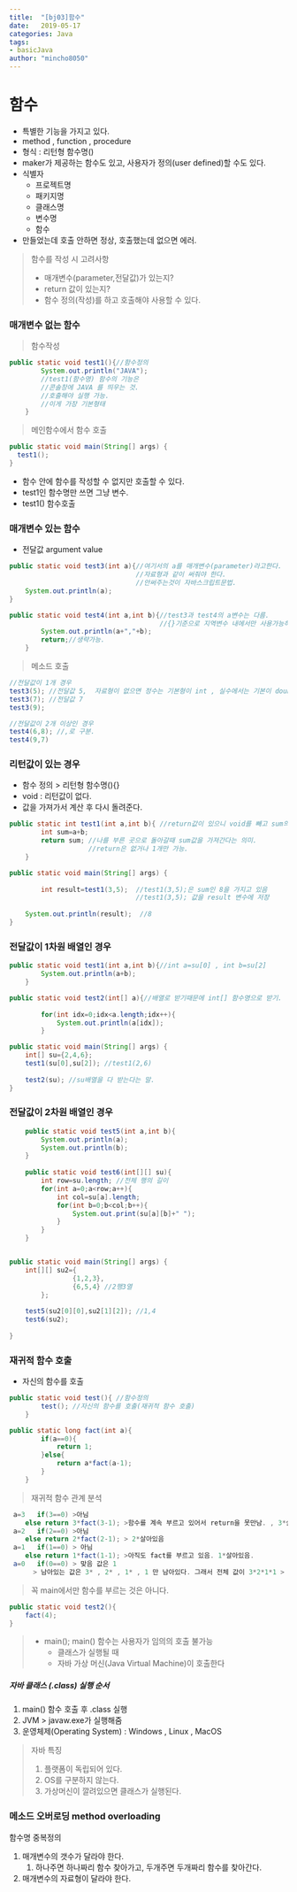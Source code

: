 ```yaml
---
title:  "[bj03]함수"
date:   2019-05-17
categories: Java
tags: 
- basicJava
author: "mincho8050"
---
```


# 함수

- 특별한 기능을 가지고 있다.
- method , function , procedure
- 형식 : 리턴형 함수명()
- maker가 제공하는 함수도 있고, 사용자가 정의(user defined)할 수도 있다.
- 식별자
  - 프로젝트명
  - 패키지명
  - 클래스명
  - 변수명
  - 함수
- 만들었는데 호출 안하면 정상, 호출했는데 없으면 에러.



> 함수를 작성 시 고려사항
>
> - 매개변수(parameter,전달값)가 있는지?
> - return 값이 있는지?
> - 함수 정의(작성)를 하고 호출해야 사용할 수 있다.





### 매개변수 없는 함수

> 함수작성

```java
public static void test1(){//함수정의
		System.out.println("JAVA");
		//test1(함수명) 함수의 기능은
		//콘솔창에 JAVA 를 띄우는 것.
		//호출해야 실행 가능. 
		//이게 가장 기본형태
	}
```

> 메인함수에서 함수 호출

```java
public static void main(String[] args) {
  test1();  
}
```

- 함수 안에 함수를 작성할 수 없지만 호출할 수 있다.
- test1인 함수명만 쓰면 그냥 변수.
- test1() 함수호출





### 매개변수 있는 함수

- 전달값 argument value

```java
public static void test3(int a){//여기서의 a를 매개변수(parameter)라고한다.
                                //자료형과 같이 써줘야 한다. 
                                //안써주는것이 자바스크립트문법.
    System.out.println(a);
}

public static void test4(int a,int b){//test3과 test4의 a변수는 다름. 
									  //{}기준으로 지역변수 내에서만 사용가능하기 때문이다.
		System.out.println(a+","+b);
		return;//생략가능.
	}
```

> 메소드 호출

```java
//전달값이 1개 경우
test3(5); //전달값 5,  자료형이 없으면 정수는 기본형이 int , 실수에서는 기본이 double  
test3(7); //전달값 7
test3(9);

//전달값이 2개 이상인 경우
test4(6,8); //,로 구분.
test4(9,7)
```





### 리턴값이 있는 경우

- 함수 정의 > 리턴형 함수명(){}
- void : 리턴값이 없다.
- 값을 가져가서 계산 후 다시 돌려준다.

```java
public static int test1(int a,int b){ //return값이 있으니 void를 빼고 sum의 자료형이 int를 사용.
		int sum=a+b;
		return sum; //나를 부른 곳으로 돌아갈때 sum값을 가져간다는 의미.
		            //return은 없거나 1개만 가능.
	}

public static void main(String[] args) {
	
		int result=test1(3,5);	//test1(3,5);은 sum인 8을 가지고 있음
    							//test1(3,5); 값을 result 변수에 저장
    
    System.out.println(result);  //8
}
```





### 전달값이 1차원 배열인 경우

```java
public static void test1(int a,int b){//int a=su[0] , int b=su[2]
		System.out.println(a+b);
	}

public static void test2(int[] a){//배열로 받기때문에 int[] 함수명으로 받기.
		
		for(int idx=0;idx<a.length;idx++){
			System.out.println(a[idx]);
		}

public static void main(String[] args) {
    int[] su={2,4,6};
	test1(su[0],su[2]); //test1(2,6)
    
    test2(su); //su배열을 다 받는다는 말.
}

```





### 전달값이 2차원 배열인 경우

```java
    public static void test5(int a,int b){
    	System.out.println(a);
    	System.out.println(b);
    }
    
    public static void test6(int[][] su){
    	int row=su.length; //전체 행의 길이
    	for(int a=0;a<row;a++){
    		int col=su[a].length; 
    		for(int b=0;b<col;b++){
    			System.out.print(su[a][b]+" ");
    		}
    	}
    }


public static void main(String[] args) {
    int[][] su2={
				{1,2,3},
				{6,5,4} //2행3열
		};
    
    test5(su2[0][0],su2[1][2]); //1,4
	test6(su2);
    
}

```





### 재귀적 함수 호출

- 자신의 함수를 호출

```java
public static void test(){ //함수정의
		test(); //자신의 함수를 호출(재귀적 함수 호출)	
	}
```



```java
public static long fact(int a){
		if(a==0){
			return 1;
		}else{
			return a*fact(a-1);
		}
	}
```

> 재귀적 함수 관계 분석

```java
 a=3   if(3==0) >아님
    else return 3*fact(3-1); >함수를 계속 부르고 있어서 return을 못만남. , 3*살이있음
 a=2   if(2==0) >아님  
	else return 2*fact(2-1); > 2*살아있음
 a=1   if(1==0) > 아님
	else return 1*fact(1-1); >아직도 fact를 부르고 있음. 1*살아있음.
 a=0   if(0==0) > 맞음 값은 1
	  > 남아있는 값은 3* , 2* , 1* , 1 만 남아있다. 그래서 전체 값이 3*2*1*1 > 6      
```

> 꼭 main에서만 함수를 부르는 것은 아니다. 

```java
public static void test2(){
    fact(4);
}
```

> - main(); main() 함수는 사용자가 임의의 호출 불가능
>   - 클래스가 실행될 때
>   - 자바 가상 머신(Java Virtual Machine)이 호출한다



##### 자바 클래스 (.class) 실행 순서

1.  main() 함수 호출 후 .class 실행
2. JVM > javaw.exe가 실행해줌
3. 운영체제(Operating System) : Windows , Linux , MacOS



> 자바 특징 
>
> 1. 플랫폼이 독립되어 있다.
> 2. OS를 구분하지 않는다.
> 3. 가상머신이 깔려있으면 클래스가 실행된다.





### 메소드 오버로딩 method overloading

함수명 중복정의

1. 매개변수의 갯수가 달라야 한다.
   1. 하나주면 하나짜리 함수 찾아가고, 두개주면 두개짜리 함수를 찾아간다.
2. 매개변수의 자료형이 달라야 한다.
